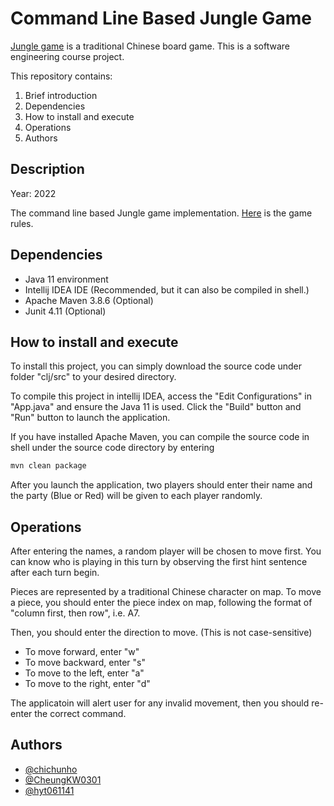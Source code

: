 
# Command Line Based Jungle Game

[Jungle game](https://en.wikipedia.org/wiki/Jungle_(board_game)) is a traditional Chinese board game. This is a software engineering course project.

This repository contains:
1. Brief introduction
2. Dependencies
3. How to install and execute
4. Operations
5. Authors

## Description
Year: 2022

The command line based Jungle game implementation. 
[Here](https://en.wikipedia.org/wiki/Jungle_(board_game)#Rules) is the game rules.

## Dependencies

- Java 11 environment
- Intellij IDEA IDE (Recommended, but it can also be compiled in shell.)
- Apache Maven 3.8.6 (Optional)
- Junit 4.11 (Optional)

## How to install and execute

To install this project, you can simply download the source code 
under folder "clj/src" to your desired directory.

To compile this project in intellij IDEA,
access the "Edit Configurations" in "App.java" and ensure the Java 11 is used.
Click the "Build" button and "Run" button to launch the application.

If you have installed Apache Maven, you can compile the source code in shell 
under the source code directory by entering
```sh
mvn clean package
```

After you launch the application, two players should enter their name and the
party (Blue or Red) will be given to each player randomly.

## Operations

After entering the names, a random player will be chosen to move first.
You can know who is playing in this turn by observing the first hint sentence 
after each turn begin.

Pieces are represented by a traditional Chinese character on map. 
To move a piece, you should enter the piece index on map, following the format of
"column first, then row", i.e. A7.

Then, you should enter the direction to move. (This is not case-sensitive)
- To move forward, enter "w"
- To move backward, enter "s"
- To move to the left, enter "a"
- To move to the right, enter "d"

The applicatoin will alert user for any invalid movement, then you should re-enter
the correct command.

## Authors

- [@chichunho](https://github.com/chichunho)
- [@CheungKW0301](https://github.com/CheungKW0301)
- [@hyt061141](https://github.com/hyt061141)

